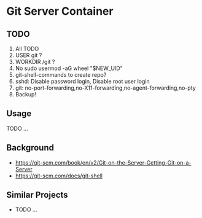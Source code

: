 # Git Server Container

## TODO

1. All TODO
1. USER git ?
1. WORKDIR /git ?
1. No sudo usermod -aG wheel "$NEW_UID"
1. git-shell-commands to create repo?
1. sshd: Disable password login, Disable root user login
1. git: no-port-forwarding,no-X11-forwarding,no-agent-forwarding,no-pty
1. Backup!

## Usage

TODO ...

## Background

* https://git-scm.com/book/en/v2/Git-on-the-Server-Getting-Git-on-a-Server
* https://git-scm.com/docs/git-shell

## Similar Projects

* TODO ...
